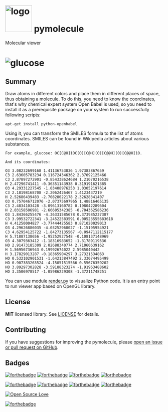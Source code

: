 <h1><img src="https://raw.githubusercontent.com/duboviy/pymolecule/render/logo.png" height=85 alt="logo" title="logo"> pymolecule</h1>

Molecular viewer
<h1><img src="https://raw.githubusercontent.com/duboviy/pymolecule/render/glucose.png" alt="glucose" title="glucose"></h1>

## Summary

Draw atoms in different colors and place them in different places of space, thus obtaining a molecule.
To do this, you need to know the coordinates, that's why chemical expert system Open Babel is used, 
so you need to install it as a prerequisite package on your system to run successfully following scripts:

```
apt-get install python-openbabel
```

Using it, you can transform the SMILES formula to the list of atoms coordinates.
SMILES can be found in Wikipedia articles about various substances.
```
For example, glucose: OC[C@H]1OC(O)[C@H](O)[C@@H](O)[C@@H]1O.

And its coordinates:

O3 3.08232699168 1.41136753836 1.97383867659
C3 2.63605783234 0.116724346362 2.37092125466
C3 2.87897272901 -0.854338624684 1.21070216538
H 2.47296741411 -0.36351143938 0.319191621385
O3 4.29331227545 -1.03408976253 1.03052197614
C3 2.18198168708 -2.2062426467 1.4123437219
H 2.52686439483 -2.70828022178 2.32628341407
O3 0.757046712076 -2.07375697965 1.48816465135
C3 2.4834103428 -3.09613160782 0.198042289604
H 2.03158506981 -2.66605342385 -0.704362586236
O3 1.84366255476 -4.36331585678 0.373985237387
C3 3.99532722341 -3.24522583591 0.00523555683618
H 4.41250004827 -3.77444425583 0.871020029013
O3 4.29626886035 -4.03252960027 -1.15195954921
C3 4.62954125722 -1.84273135567 -0.0947112115177
H 5.71887138656 -1.95252927548 -0.108137148969
O3 4.3079363412 -1.18316983652 -1.31789119536
HO 2.91473185309 2.02688340774 2.71060639162
H 1.56956736943 0.19992674022 2.5985040442
H 3.17829013287 -0.18365904297 3.27321534863
HO 0.532102901531 -1.64213847492 2.33074495499
HO 0.907383263524 -4.15051515566 0.55676359202
HO 3.89297302828 -3.59188323274 -1.91963488602
HO 3.3506978517 -1.05986229308 -1.37211748251
```

You can use module [render.py](render.py) to visualize Python code. 
It is an entry point to run viewer app based on OpenGL library.

## License

**MIT** licensed library. See [LICENSE](LICENSE) for details.

## Contributing

If you have suggestions for improving the pymolecule, please [open an issue or
pull request on GitHub](https://github.com/duboviy/pymolecule/).

## Badges

[![forthebadge](http://forthebadge.com/images/badges/fuck-it-ship-it.svg)](https://github.com/duboviy/pymolecule/)
[![forthebadge](http://forthebadge.com/images/badges/built-with-love.svg)](https://github.com/duboviy/pymolecule/) [![forthebadge](http://forthebadge.com/images/badges/built-by-hipsters.svg)](https://github.com/duboviy/pymolecule/) [![forthebadge](http://forthebadge.com/images/badges/built-with-swag.svg)](https://github.com/duboviy/pymolecule/)

[![forthebadge](http://forthebadge.com/images/badges/powered-by-electricity.svg)](https://github.com/duboviy/pymolecule/) [![forthebadge](http://forthebadge.com/images/badges/powered-by-oxygen.svg)](https://github.com/duboviy/pymolecule/) [![forthebadge](http://forthebadge.com/images/badges/powered-by-water.svg)](https://github.com/duboviy/pymolecule/) [![forthebadge](http://forthebadge.com/images/badges/powered-by-responsibility.svg)](https://github.com/duboviy/pymolecule/)

[![Open Source Love](https://badges.frapsoft.com/os/v1/open-source.svg?v=102)](https://github.com/ellerbrock/open-source-badge/)

[![forthebadge](http://forthebadge.com/images/badges/makes-people-smile.svg)](https://github.com/duboviy/pymolecule/)
